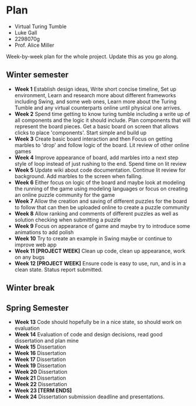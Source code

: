 # Plan

* Virtual Turing Tumble
* Luke Gall
* 2298070g
* Prof. Alice Miller

Week-by-week plan for the whole project. Update this as you go along.

## Winter semester

* **Week 1** Establish design ideas, Write short concise timeline, Set up environment, Learn and research more about different frameworks including Swing, and some web ones, Learn more about the Turing Tumble and any virtual counterparts online until physical one arrives. 
* **Week 2** Spend time getting to know turing tumble including a write up of all components and the logic it should include. Plan components that will represent the board pieces. Get a basic board on screen that allows clicks to place 'components'. Start simple and build up
* **Week 3** Create basic board interaction and then Focus on getting marbles to 'drop' and follow logic of the board. Lit review of other online games
* **Week 4** Improve appearance of board, add marbles into a next step style of loop instead of just rushing to the end. Spend time on lit review 
* **Week 5** Update wiki about code documentation. Continue lit review for background. Add marbles to the screen when falling.
* **Week 6** Either focus on logic of the board and maybe look at modeling the running of the game using modeling languages or focus on creating an online puzzle community for the game 
* **Week 7** Allow the creation and saving of different puzzles for the board to follow that can then be uploaded online to create a puzzle community
* **Week 8** Allow ranking and comments of different puzzles as well as solution checking when submitting a puzzle
* **Week 9** Focus on appearance of game and maybe try to introduce some animations to add polish
* **Week 10** Try to create an example in Swing maybe or continue to improve web app 
* **Week 11 [PROJECT WEEK]** Clean up code, clean up appearance, work on any bugs
* **Week 12 [PROJECT WEEK]** Ensure code is easy to use, run, and is in a clean state. Status report submitted.

## Winter break

## Spring Semester

* **Week 13** Code should hopefully be in a nice state, so should work on evaluation
* **Week 14** Evaluation of code and design decisions, read good dissertation and plan mine
* **Week 15** Dissertation
* **Week 16** Dissertation
* **Week 17** Dissertation
* **Week 19** Dissertation
* **Week 20** Dissertation
* **Week 21** Dissertation
* **Week 22** Dissertation
* **Week 23 [TERM ENDS]**
* **Week 24** Dissertation submission deadline and presentations.

